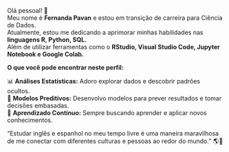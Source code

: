 Olá pessoal! 👋 <br>
Meu nome é **Fernanda Pavan** e estou em transição de carreira para Ciência de Dados. <br>
Atualmente, estou me dedicando a aprimorar minhas habilidades nas **linguagens R, Python, SQL.**<br>
Além de utilizar ferramentas como o **RStudio, Visual Studio Code, Jupyter Notebook e Google Colab.**

**O que você pode encontrar neste perfil:**<br>

📊 **Análises Estatísticas:** Adoro explorar dados e descobrir padrões ocultos.<br>
🤖 **Modelos Preditivos:** Desenvolvo modelos para prever resultados e tomar decisões embasadas.<br>
🌱 **Aprendizado Contínuo:** Sempre buscando aprender e aplicar novos conhecimentos.<br>

“Estudar inglês e espanhol no meu tempo livre é uma maneira maravilhosa de me conectar com diferentes culturas e pessoas ao redor do mundo.” 🌎🌟
